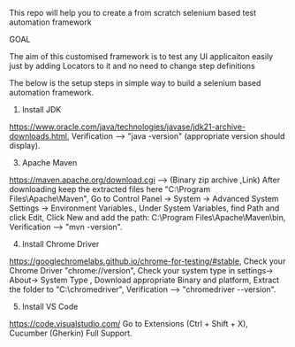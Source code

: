 This repo will help you to create a from scratch selenium based test automation framework

GOAL

The aim of this customised framework is to test any UI applicaiton easily just by adding Locators to it and no need to change step definitions

The below is the setup steps in simple way to build a selenium based automation framework.

1) Install JDK

https://www.oracle.com/java/technologies/javase/jdk21-archive-downloads.html,
Verification --> "java -version" (appropriate version should display).

3) Apache Maven

https://maven.apache.org/download.cgi --> (Binary zip archive ,Link)
After downloading keep the extracted files here "C:\Program Files\Apache\Maven",
Go to Control Panel → System → Advanced System Settings → Environment Variables.,
Under System Variables, find Path and click Edit,
Click New and add the path: C:\Program Files\Apache\Maven\bin,
Verification --> "mvn -version".

4) Install Chrome Driver

https://googlechromelabs.github.io/chrome-for-testing/#stable,
Check your Chrome Driver "chrome://version",
Check your system type in settings-> About-> System Type ,
Download appropriate Binary and platform,
Extract the folder to "C:\chromedriver",
Verification --> "chromedriver --version".

5) Install VS Code

https://code.visualstudio.com/
Go to Extensions (Ctrl + Shift + X),
Cucumber (Gherkin) Full Support.

